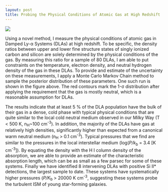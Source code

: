 ```yaml
---
layout: post
title: Probing the Physical Conditions of Atomic Gas at High Redshift
---
```

<img src="{{ site.baseurl }}/images/SiC.png">

Using a novel method, I measure the physical conditions of atomic gas
in Damped Ly-&alpha; Systems (DLAs) at high redshift. To be specific,
the density ratios between upper and lower fine structure states of singly
ionized carbon and silicon are solely determined by the physical
conditions of the gas. By measuring this ratio for a sample of 80
DLAs, I am able to put constraints on the temperature, electron
density, and neutral hydrogen density of the gas in these DLAs. To
provide and estimate of the uncertainty on these measurements, I apply
a Monte Carlo Markov Chain method to sample the posterior distribution
of these parameters. One such run is shown in the figure above. The
red contours mark the 1-&sigma; distribution after applying the
requirement that the gas is mostly neutral, which is a reasonable
assumption for DLAs.

The results indicate that at least 5 % of the DLA population have the bulk of
their gas in a dense, cold phase with typical physical conditions that
are quite similar to the local cold neutral medium observed in our
Milky Way (T < 500 K, n<sub>H</sub>~100 cm<sup>-3</sup>). In addition,
the majority of the DLAs have gas  at relatively high densities,
significantly higher than expected from a canonical warm neutral
medium (n<sub>H</sub> > 0.1 cm<sup>-3</sup>). Typical
pressures that we find are similar to the pressures in the local
interstellar medium (log(_P/k_<sub>b</sub> = 3.4
[K cm<sup>-3</sup>]). By equating the density with the H I column density
of the absorption, we are able to provide an estimate of the
characteristic absorption length, which can be as small as a few
parsec for some of these systems. Finally we have identified 8
intervening DLAs with positive Si II* detections, the
largest sample to date. These systems have systematically higher
pressures (_P/K_<sub>b</sub> > 20000 K cm<sup>-3</sup>, suggesting
these systems probe the turbulent ISM of young star-forming galaxies.


